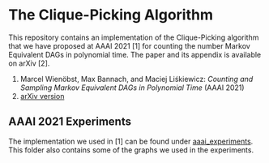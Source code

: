 # The Clique-Picking Algorithm
This repository contains an implementation of the Clique-Picking algorithm that we have proposed at AAAI 2021 [1] for counting the number Markov Equivalent DAGs in polynomial time. The paper and its appendix is available on arXiv [2].

1. Marcel Wienöbst, Max Bannach, and Maciej Liśkiewicz: *Counting and Sampling Markov Equivalent DAGs in Polynomial Time* (AAAI 2021)
2. [arXiv version](...)

## AAAI 2021 Experiments
The implementation we used in [1] can be found under [aaai_experiments](/aaai_experiments). This folder also contains some of the graphs we used in the experiments.